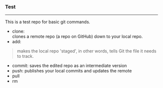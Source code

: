 ### Test
----------
This is a test repo for basic git commands.
* clone:<br>
clones a remote repo (a repo on GitHub) down to your local repo.
* add:
> makes the local repo 'staged', in other words, tells Git the file it needs to track.
* commit:
  saves the edited repo as an intermediate version
* push:
  publishes your local commits and updates the remote
* pull
* rm
